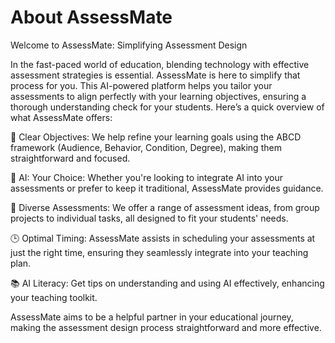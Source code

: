 # About AssessMate

Welcome to AssessMate: Simplifying Assessment Design

In the fast-paced world of education, blending technology with effective assessment strategies is essential. AssessMate is here to simplify that process for you. This AI-powered platform helps you tailor your assessments to align perfectly with your learning objectives, ensuring a thorough understanding check for your students. Here’s a quick overview of what AssessMate offers:

🎯 Clear Objectives: We help refine your learning goals using the ABCD framework (Audience, Behavior, Condition, Degree), making them straightforward and focused.

🤖 AI: Your Choice: Whether you're looking to integrate AI into your assessments or prefer to keep it traditional, AssessMate provides guidance.

🌈 Diverse Assessments: We offer a range of assessment ideas, from group projects to individual tasks, all designed to fit your students' needs.

🕒 Optimal Timing: AssessMate assists in scheduling your assessments at just the right time, ensuring they seamlessly integrate into your teaching plan.

📚 AI Literacy: Get tips on understanding and using AI effectively, enhancing your teaching toolkit.

AssessMate aims to be a helpful partner in your educational journey, making the assessment design process straightforward and more effective.
